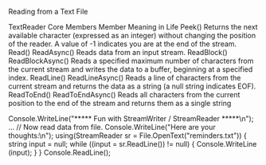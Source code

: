 Reading from a Text File

TextReader Core Members
Member Meaning in Life
Peek() Returns the next available character (expressed as an integer) without changing the
position of the reader. A value of -1 indicates you are at the end of the stream.
Read()
ReadAsync()
Reads data from an input stream.
ReadBlock()
ReadBlockAsync()
Reads a specified maximum number of characters from the current stream and writes
the data to a buffer, beginning at a specified index.
ReadLine()
ReadLineAsync()
Reads a line of characters from the current stream and returns the data as a string (a
null string indicates EOF).
ReadToEnd()
ReadToEndAsync()
Reads all characters from the current position to the end of the stream and returns
them as a single string


Console.WriteLine("***** Fun with StreamWriter / StreamReader *****\n");
...
// Now read data from file.
Console.WriteLine("Here are your thoughts:\n");
using(StreamReader sr = File.OpenText("reminders.txt"))
{
string input = null;
while ((input = sr.ReadLine()) != null)
{
Console.WriteLine (input);
}
}
Console.ReadLine();


